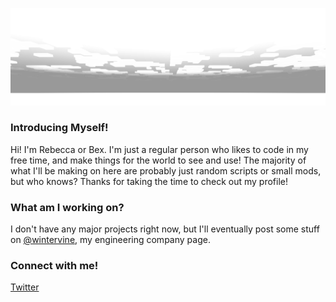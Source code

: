 ![Screenshot](gammaaaaaa.png)
### Introducing Myself!
Hi! I'm Rebecca or Bex. I'm just a regular person who likes to code in my free time, and make things for the world to see and use! The majority of what I'll be making on here are probably just random scripts or small mods, but who knows? Thanks for taking the time to check out my profile!
### What am I working on?
I don't have any major projects right now, but I'll eventually post some stuff on [@wintervine](https://github.com/wintervine), my engineering company page.
### Connect with me!
[Twitter](https://twitter.com/@subbybex)
